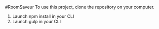 #RoomSaveur
To use this project, clone the repository on your computer.
1. Launch npm install in your CLI
2. Launch gulp in your CLI 
